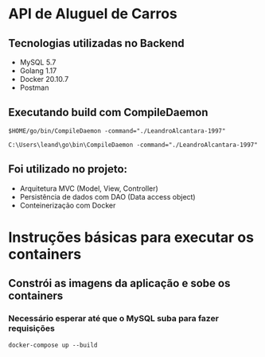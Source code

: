 # API de Aluguel de Carros

## Tecnologias utilizadas no Backend

* MySQL 5.7
* Golang 1.17
* Docker 20.10.7
* Postman

## Executando build com CompileDaemon

~~~Linux
$HOME/go/bin/CompileDaemon -command="./LeandroAlcantara-1997"
~~~

~~~Windows
C:\Users\leand\go\bin\CompileDaemon -command="./LeandroAlcantara-1997"
~~~

## Foi utilizado no projeto:

* Arquitetura MVC (Model, View, Controller)
* Persistência de dados com DAO (Data access object) 
* Conteinerização com Docker


# Instruções básicas para executar os containers

## Constrói as imagens da aplicação e sobe os containers
### Necessário esperar até que o MySQL suba para fazer requisições
~~~docker
docker-compose up --build
~~~

